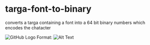 # targa-font-to-binary
converts a targa containing a font into a 64 bit binary numbers which encodes the chatacter



![GitHub Logo](/images/logo.png)
Format: ![Alt Text](url)
